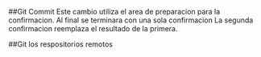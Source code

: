 ##Git Commit
Este cambio utiliza el area de preparacion para la confirmacion. Al final se terminara con una sola confirmacion
La segunda confirmacion reemplaza el resultado de la primera.

##Git los respositorios remotos